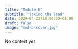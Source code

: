 ```yaml
---
title: "Module B"
subtitle: "Taking the lead"
date: 2020-04-22T16:00:00+01:00
draft: false
image: "mod-b-cover.jpg"
---
```


No content yet
